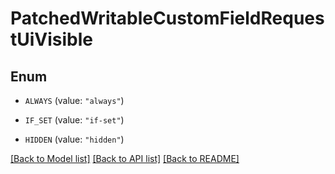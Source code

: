 # PatchedWritableCustomFieldRequestUiVisible

## Enum


* `ALWAYS` (value: `"always"`)

* `IF_SET` (value: `"if-set"`)

* `HIDDEN` (value: `"hidden"`)


[[Back to Model list]](../README.md#documentation-for-models) [[Back to API list]](../README.md#documentation-for-api-endpoints) [[Back to README]](../README.md)


